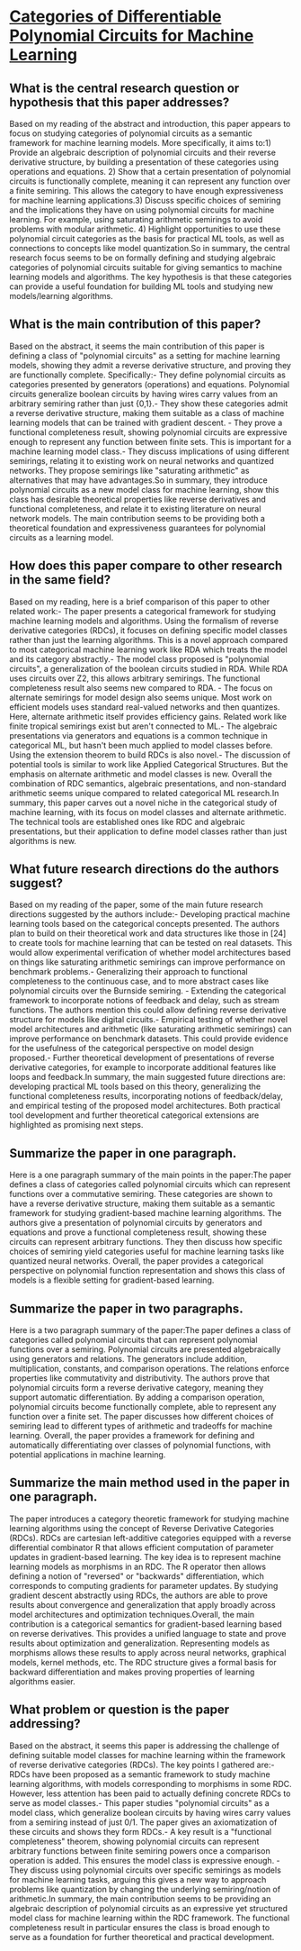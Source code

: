 # [Categories of Differentiable Polynomial Circuits for Machine Learning](https://arxiv.org/abs/2203.06430)

## What is the central research question or hypothesis that this paper addresses?

Based on my reading of the abstract and introduction, this paper appears to focus on studying categories of polynomial circuits as a semantic framework for machine learning models. More specifically, it aims to:1) Provide an algebraic description of polynomial circuits and their reverse derivative structure, by building a presentation of these categories using operations and equations. 2) Show that a certain presentation of polynomial circuits is functionally complete, meaning it can represent any function over a finite semiring. This allows the category to have enough expressiveness for machine learning applications.3) Discuss specific choices of semiring and the implications they have on using polynomial circuits for machine learning. For example, using saturating arithmetic semirings to avoid problems with modular arithmetic. 4) Highlight opportunities to use these polynomial circuit categories as the basis for practical ML tools, as well as connections to concepts like model quantization.So in summary, the central research focus seems to be on formally defining and studying algebraic categories of polynomial circuits suitable for giving semantics to machine learning models and algorithms. The key hypothesis is that these categories can provide a useful foundation for building ML tools and studying new models/learning algorithms.


## What is the main contribution of this paper?

Based on the abstract, it seems the main contribution of this paper is defining a class of "polynomial circuits" as a setting for machine learning models, showing they admit a reverse derivative structure, and proving they are functionally complete. Specifically:- They define polynomial circuits as categories presented by generators (operations) and equations. Polynomial circuits generalize boolean circuits by having wires carry values from an arbitrary semiring rather than just {0,1}.- They show these categories admit a reverse derivative structure, making them suitable as a class of machine learning models that can be trained with gradient descent. - They prove a functional completeness result, showing polynomial circuits are expressive enough to represent any function between finite sets. This is important for a machine learning model class.- They discuss implications of using different semirings, relating it to existing work on neural networks and quantized networks. They propose semirings like "saturating arithmetic" as alternatives that may have advantages.So in summary, they introduce polynomial circuits as a new model class for machine learning, show this class has desirable theoretical properties like reverse derivatives and functional completeness, and relate it to existing literature on neural network models. The main contribution seems to be providing both a theoretical foundation and expressiveness guarantees for polynomial circuits as a learning model.


## How does this paper compare to other research in the same field?

Based on my reading, here is a brief comparison of this paper to other related work:- The paper presents a categorical framework for studying machine learning models and algorithms. Using the formalism of reverse derivative categories (RDCs), it focuses on defining specific model classes rather than just the learning algorithms. This is a novel approach compared to most categorical machine learning work like RDA which treats the model and its category abstractly.- The model class proposed is "polynomial circuits", a generalization of the boolean circuits studied in RDA. While RDA uses circuits over Z2, this allows arbitrary semirings. The functional completeness result also seems new compared to RDA. - The focus on alternate semirings for model design also seems unique. Most work on efficient models uses standard real-valued networks and then quantizes. Here, alternate arithmetic itself provides efficiency gains. Related work like finite tropical semirings exist but aren't connected to ML.- The algebraic presentations via generators and equations is a common technique in categorical ML, but hasn't been much applied to model classes before. Using the extension theorem to build RDCs is also novel.- The discussion of potential tools is similar to work like Applied Categorical Structures. But the emphasis on alternate arithmetic and model classes is new. Overall the combination of RDC semantics, algebraic presentations, and non-standard arithmetic seems unique compared to related categorical ML research.In summary, this paper carves out a novel niche in the categorical study of machine learning, with its focus on model classes and alternate arithmetic. The technical tools are established ones like RDC and algebraic presentations, but their application to define model classes rather than just algorithms is new.


## What future research directions do the authors suggest?

Based on my reading of the paper, some of the main future research directions suggested by the authors include:- Developing practical machine learning tools based on the categorical concepts presented. The authors plan to build on their theoretical work and data structures like those in [24] to create tools for machine learning that can be tested on real datasets. This would allow experimental verification of whether model architectures based on things like saturating arithmetic semirings can improve performance on benchmark problems.- Generalizing their approach to functional completeness to the continuous case, and to more abstract cases like polynomial circuits over the Burnside semiring. - Extending the categorical framework to incorporate notions of feedback and delay, such as stream functions. The authors mention this could allow defining reverse derivative structure for models like digital circuits.- Empirical testing of whether novel model architectures and arithmetic (like saturating arithmetic semirings) can improve performance on benchmark datasets. This could provide evidence for the usefulness of the categorical perspective on model design proposed.- Further theoretical development of presentations of reverse derivative categories, for example to incorporate additional features like loops and feedback.In summary, the main suggested future directions are: developing practical ML tools based on this theory, generalizing the functional completeness results, incorporating notions of feedback/delay, and empirical testing of the proposed model architectures. Both practical tool development and further theoretical categorical extensions are highlighted as promising next steps.


## Summarize the paper in one paragraph.

Here is a one paragraph summary of the main points in the paper:The paper defines a class of categories called polynomial circuits which can represent functions over a commutative semiring. These categories are shown to have a reverse derivative structure, making them suitable as a semantic framework for studying gradient-based machine learning algorithms. The authors give a presentation of polynomial circuits by generators and equations and prove a functional completeness result, showing these circuits can represent arbitrary functions. They then discuss how specific choices of semiring yield categories useful for machine learning tasks like quantized neural networks. Overall, the paper provides a categorical perspective on polynomial function representation and shows this class of models is a flexible setting for gradient-based learning.


## Summarize the paper in two paragraphs.

Here is a two paragraph summary of the paper:The paper defines a class of categories called polynomial circuits that can represent polynomial functions over a semiring. Polynomial circuits are presented algebraically using generators and relations. The generators include addition, multiplication, constants, and comparison operations. The relations enforce properties like commutativity and distributivity. The authors prove that polynomial circuits form a reverse derivative category, meaning they support automatic differentiation. By adding a comparison operation, polynomial circuits become functionally complete, able to represent any function over a finite set. The paper discusses how different choices of semiring lead to different types of arithmetic and tradeoffs for machine learning. Overall, the paper provides a framework for defining and automatically differentiating over classes of polynomial functions, with potential applications in machine learning.


## Summarize the main method used in the paper in one paragraph.

The paper introduces a category theoretic framework for studying machine learning algorithms using the concept of Reverse Derivative Categories (RDCs). RDCs are cartesian left-additive categories equipped with a reverse differential combinator R that allows efficient computation of parameter updates in gradient-based learning. The key idea is to represent machine learning models as morphisms in an RDC. The R operator then allows defining a notion of "reversed" or "backwards" differentiation, which corresponds to computing gradients for parameter updates. By studying gradient descent abstractly using RDCs, the authors are able to prove results about convergence and generalization that apply broadly across model architectures and optimization techniques.Overall, the main contribution is a categorical semantics for gradient-based learning based on reverse derivatives. This provides a unified language to state and prove results about optimization and generalization. Representing models as morphisms allows these results to apply across neural networks, graphical models, kernel methods, etc. The RDC structure gives a formal basis for backward differentiation and makes proving properties of learning algorithms easier.


## What problem or question is the paper addressing?

Based on the abstract, it seems this paper is addressing the challenge of defining suitable model classes for machine learning within the framework of reverse derivative categories (RDCs). The key points I gathered are:- RDCs have been proposed as a semantic framework to study machine learning algorithms, with models corresponding to morphisms in some RDC. However, less attention has been paid to actually defining concrete RDCs to serve as model classes.- This paper studies "polynomial circuits" as a model class, which generalize boolean circuits by having wires carry values from a semiring instead of just 0/1. The paper gives an axiomatization of these circuits and shows they form RDCs.- A key result is a "functional completeness" theorem, showing polynomial circuits can represent arbitrary functions between finite semiring powers once a comparison operation is added. This ensures the model class is expressive enough. - They discuss using polynomial circuits over specific semirings as models for machine learning tasks, arguing this gives a new way to approach problems like quantization by changing the underlying semiring/notion of arithmetic.In summary, the main contribution seems to be providing an algebraic description of polynomial circuits as an expressive yet structured model class for machine learning within the RDC framework. The functional completeness result in particular ensures the class is broad enough to serve as a foundation for further theoretical and practical development.
